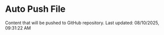 # Auto Push File

Content that will be pushed to GitHub repository.
Last updated: 08/10/2025, 09:31:22 AM